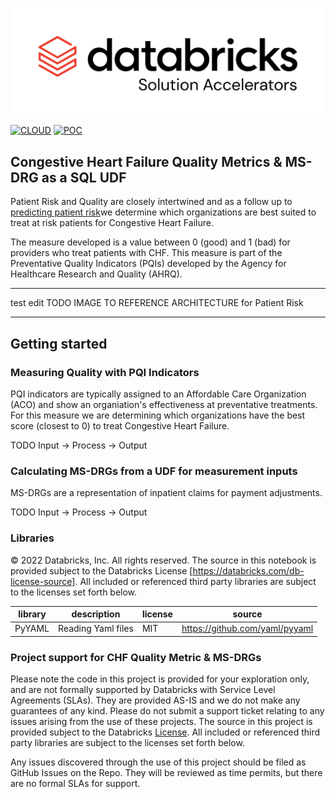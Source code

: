 ![image](https://raw.githubusercontent.com/databricks-industry-solutions/.github/main/profile/solacc_logo_wide.png)

[![CLOUD](https://img.shields.io/badge/CLOUD-ALL-blue?logo=googlecloud&style=for-the-badge)](https://cloud.google.com/databricks)
[![POC](https://img.shields.io/badge/POC-10_days-green?style=for-the-badge)](https://databricks.com/try-databricks)

## Congestive Heart Failure Quality Metrics & MS-DRG as a SQL UDF 

Patient Risk and Quality are closely intertwined and as a follow up to [predicting patient risk](https://github.com/databricks-industry-solutions/hls-patient-risk)we determine which organizations are best suited to treat at risk patients for Congestive Heart Failure. 

The measure developed is a value between 0 (good) and 1 (bad) for providers who treat patients with CHF. This measure is part of the Preventative Quality Indicators (PQIs) developed by the Agency for Healthcare Research and Quality (AHRQ).
___

test edit
TODO IMAGE TO REFERENCE ARCHITECTURE for Patient Risk

___

## Getting started

### Measuring Quality with PQI Indicators 

PQI indicators are typically assigned to an Affordable Care Organization (ACO) and show an organiation's effectiveness at preventative treatments. For this measure we are determining which organizations have the best score (closest to 0) to treat Congestive Heart Failure. 

TODO Input -> Process -> Output 

### Calculating MS-DRGs from a UDF for measurement inputs

MS-DRGs are a representation of inpatient claims for payment adjustments. 

TODO Input -> Process -> Output

### Libraries 

&copy; 2022 Databricks, Inc. All rights reserved. The source in this notebook is provided subject to the Databricks License [https://databricks.com/db-license-source].  All included or referenced third party libraries are subject to the licenses set forth below.

| library                                | description             | license    | source                                              |
|----------------------------------------|-------------------------|------------|-----------------------------------------------------|
| PyYAML                                 | Reading Yaml files      | MIT        | https://github.com/yaml/pyyaml                      |

### Project support for CHF Quality Metric & MS-DRGs 

Please note the code in this project is provided for your exploration only, and are not formally supported by Databricks with Service Level Agreements (SLAs). They are provided AS-IS and we do not make any guarantees of any kind. Please do not submit a support ticket relating to any issues arising from the use of these projects. The source in this project is provided subject to the Databricks [License](./LICENSE). All included or referenced third party libraries are subject to the licenses set forth below.

Any issues discovered through the use of this project should be filed as GitHub Issues on the Repo. They will be reviewed as time permits, but there are no formal SLAs for support. 
